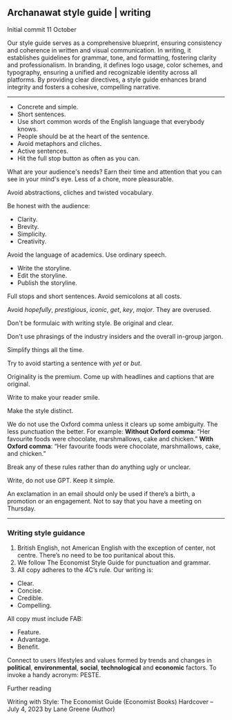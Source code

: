 ## Archanawat style guide | writing
Initial commit 11 October

Our style guide serves as a comprehensive blueprint, ensuring consistency and coherence in written and visual communication. In writing, it establishes guidelines for grammar, tone, and formatting, fostering clarity and professionalism. In branding, it defines logo usage, color schemes, and typography, ensuring a unified and recognizable identity across all platforms. By providing clear directives, a style guide enhances brand integrity and fosters a cohesive, compelling narrative.

***

- Concrete and simple.
- Short sentences.
- Use short common words of the English language that everybody knows.
- People should be at the heart of the sentence.
- Avoid metaphors and cliches.
- Active sentences.
- Hit the full stop button as often as you can.

What are your audience's needs? Earn their time and attention that you can see in your mind's eye.
Less of a chore, more pleasurable.

Avoid abstractions, cliches and twisted vocabulary.

Be honest with the audience:
- Clarity.
- Brevity.
- Simplicity.
- Creativity.

Avoid the language of academics. Use ordinary speech.

- Write the storyline.
- Edit the storyline.
- Publish the storyline.

Full stops and short sentences. Avoid semicolons at all costs.

Avoid _hopefully_, _prestigious_, _iconic_, _get_, _key_, _major_. They are overused.

Don't be formulaic with writing style. Be original and clear.

Don't use phrasings of the industry insiders and the overall in-group jargon.

Simplify things all the time.

Try to avoid starting a sentence with _yet_ or _but_.

Originality is the premium. Come up with headlines and captions that are original.

Write to make your reader smile.

Make the style distinct.

We do not use the Oxford comma unless it clears up some ambiguity. The less punctuation the better. For example:
**Without Oxford comma**: “Her favourite foods were chocolate, marshmallows, cake and chicken.”
**With Oxford comma**: “Her favourite foods were chocolate, marshmallows, cake, and chicken.”

Break any of these rules rather than do anything ugly or unclear.

Write, do not use GPT.
Keep it simple.

An exclamation in an email should only be used if there’s a birth, a promotion or an engagement. Not to say that you have a meeting on Thursday.

***

### Writing style guidance

1. British English, not American English with the exception of center, not centre. There’s no need to be too puritanical about this.
1. We follow The Economist Style Guide for punctuation and grammar. 
1. All copy adheres to the 4C’s rule. Our writing is:
- Clear. 
- Concise. 
- Credible. 
- Compelling.

All copy must include FAB: 
- Feature. 
- Advantage. 
- Benefit.

Connect to users lifestyles and values formed by trends and changes in **political**, **environmental**, **social**, **technological** and **economic** factors. To invoke a handy acronym: PESTE.

Further reading

Writing with Style: The Economist Guide (Economist Books) Hardcover – July 4, 2023
by Lane Greene (Author)




